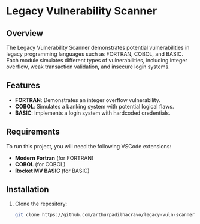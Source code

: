 # Legacy Vulnerability Scanner

## Overview
The Legacy Vulnerability Scanner demonstrates potential vulnerabilities in legacy programming languages such as FORTRAN, COBOL, and BASIC. Each module simulates different types of vulnerabilities, including integer overflow, weak transaction validation, and insecure login systems.

## Features
- **FORTRAN**: Demonstrates an integer overflow vulnerability.
- **COBOL**: Simulates a banking system with potential logical flaws.
- **BASIC**: Implements a login system with hardcoded credentials.

## Requirements
To run this project, you will need the following VSCode extensions:
- **Modern Fortran** (for FORTRAN)
- **COBOL** (for COBOL)
- **Rocket MV BASIC** (for BASIC)

## Installation
1. Clone the repository:
   ```bash
   git clone https://github.com/arthurpadilhacravo/legacy-vuln-scanner.git

